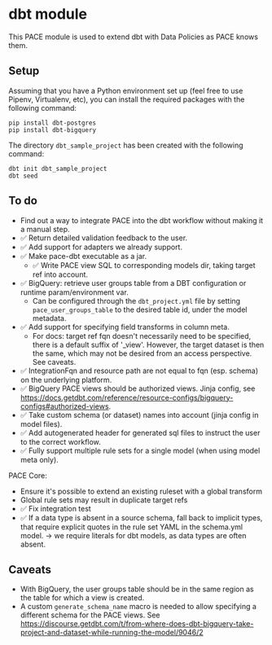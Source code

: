# dbt module

This PACE module is used to extend dbt with Data Policies as PACE knows them.

## Setup

Assuming that you have a Python environment set up (feel free to use Pipenv, Virtualenv, etc), you
can install the required packages with the following command:

```shell
pip install dbt-postgres
pip install dbt-bigquery
```

The directory `dbt_sample_project` has been created with the following command:

```shell
dbt init dbt_sample_project
dbt seed
```

## To do

- Find out a way to integrate PACE into the dbt workflow without making it a manual step.
- ✅ Return detailed validation feedback to the user.
- ✅ Add support for adapters we already support.
- ✅ Make pace-dbt executable as a jar.
    - ✅ Write PACE view SQL to corresponding models dir, taking target ref into account.
- ✅ BigQuery: retrieve user groups table from a DBT configuration or runtime param/environment var.
    - Can be configured through the `dbt_project.yml` file by setting `pace_user_groups_table` to
      the desired table id, under the model metadata.
- ✅ Add support for specifying field transforms in column meta.
    - For docs: target ref fqn doesn't necessarily need to be specified, there is a default suffix
      of '_view'. However, the target dataset is then the same, which may not be desired from an
      access perspective. See caveats.
- ✅ IntegrationFqn and resource path are not equal to fqn (esp. schema) on the underlying platform.
- ✅ BigQuery PACE views should be authorized views. Jinja config,
  see https://docs.getdbt.com/reference/resource-configs/bigquery-configs#authorized-views.
- ✅ Take custom schema (or dataset) names into account (jinja config in model files).
- ✅ Add autogenerated header for generated sql files to instruct the user to the correct workflow.
- ✅ Fully support multiple rule sets for a single model (when using model meta only).

PACE Core:
- Ensure it's possible to extend an existing ruleset with a global transform
- Global rule sets may result in duplicate target refs
- ✅ Fix integration test
- ✅ If a data type is absent in a source schema, fall back to implicit types, that require explicit
  quotes in the rule set YAML in the schema.yml model. -> we require literals for dbt models, as
  data types are often absent.

## Caveats

- With BigQuery, the user groups table should be in the same region as the table for which a view is
  created.
- A custom `generate_schema_name` macro is needed to allow specifying a different schema for the
  PACE views.
  See https://discourse.getdbt.com/t/from-where-does-dbt-bigquery-take-project-and-dataset-while-running-the-model/9046/2
